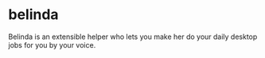 belinda
=======

Belinda is an extensible helper who lets you make her do your daily desktop jobs for you by your voice.
